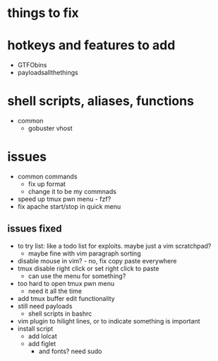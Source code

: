 # things to fix

# hotkeys and features to add
- GTFObins
- payloadsallthethings

# shell scripts, aliases, functions
- common
  - gobuster vhost

# issues
- common commands
  - fix up format
  - change it to be my commnads
- speed up tmux pwn menu - fzf?
- fix apache start/stop in quick menu

## issues fixed
- to try list: like a todo list for exploits. maybe just a vim scratchpad? 
  - maybe fine with vim paragraph sorting
- disable mouse in vim? - no, fix copy paste everywhere
- tmux disable right click or set right click to paste
  - can use the menu for something?
- too hard to open tmux pwn menu
  - need it all the time
- add tmux buffer edit functionality
- still need payloads
  - shell scripts in bashrc
- vim plugin to hilight lines, or to indicate something is important
- install script
  - add lolcat
  - add figlet
    - and fonts? need sudo
